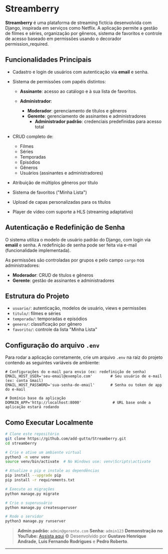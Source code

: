 # Streamberry

**Streamberry** é uma plataforma de streaming fictícia desenvolvida com Django, inspirada em serviços como Netflix. A aplicação permite a gestão de filmes e séries, organização por gêneros, sistema de favoritos e controle de acesso baseado em permissões usando o decorador permission_required.

##  Funcionalidades Principais

* Cadastro e login de usuários com autenticação via **email** e senha.
* Sistema de permissões com papéis distintos:

  * **Assinante**: acesso ao catálogo e à sua lista de favoritos.
  * **Administrador**:

    * **Moderador**: gerenciamento de títulos e gêneros
    * **Gerente**: gerenciamento de assinantes e administradores
       * **Administrador padrão**: credenciais predefinidas para acesso total
* CRUD completo de:

  * Filmes
  * Séries
  * Temporadas
  * Episódios
  * Gêneros
  * Usuários (assinantes e administradores)

* Atribuição de múltiplos gêneros por título
* Sistema de favoritos ("Minha Lista")
* Upload de capas personalizadas para os títulos
* Player de vídeo com suporte a HLS (streaming adaptativo)

##  Autenticação e Redefinição de Senha

O sistema utiliza o modelo de usuário padrão do Django, com login via **emaiil** e senha. A redefinição de senha pode ser feita via e-mail (funcionalidade implementada).

As permissões são controladas por grupos e pelo campo `cargo` nos administradores:

* **Moderador**: CRUD de títulos e gêneros
* **Gerente**: gestão de assinantes e administradores

##  Estrutura do Projeto

* `usuario/`: autenticação, modelos de usuário, views e permissões
* `titulo/`: filmes e séries
* `temporada/`: temporadas e episódios
* `genero/`: classificação por gênero
* `favorito/`: controle da lista "Minha Lista"

## Configuração do arquivo `.env`
Para rodar a aplicação corretamente, crie um arquivo `.env` na raiz do projeto contendo as seguintes variáveis de ambiente:

```env
# Configurações do e-mail para envio (ex: redefinição de senha)
EMAIL_HOST_USER='seu-email@exemplo.com'        # Seu usuário de e-mail (ex: conta Gmail)
EMAIL_HOST_PASSWORD='sua-senha-de-email'       # Senha ou token de app do e-mail

# Domínio base da aplicação
DOMAIN_APP='http://localhost:8000'              # URL base onde a aplicação estará rodando
```

##  Como Executar Localmente

```bash
# Clone este repositório
git clone https://github.com/add-gutto/Streamberry.git
cd streamberry

# Crie e ative um ambiente virtual
python3 -m venv venv
source venv/bin/activate  # No Windows use: venv\Scripts\activate

# Atualize o pip e instale as dependências
pip install --upgrade pip
pip install -r requirements.txt

# Execute as migrações
python manage.py migrate

# Crie o superusuário
python manage.py createsuperuser

# Rode o servidor
python3 manage.py runserver
```

>  **Admin padrão:** `admin@gerente.com`
>  **Senha:** `admin123`
> **Demonstração no YouTube:** [Assista aqui](https://youtu.be/j5kb9GS8E2E)
© Desenvolvido por **Gustavo Henrique Andrade**, **Luis Fernando Rodrigues** e **Pedro Roberto**.
>

---


